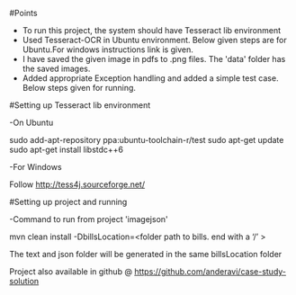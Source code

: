#Points
- To run this project, the system should have Tesseract lib environment
- Used Tesseract-OCR in Ubuntu environment. Below given steps are for Ubuntu.For windows instructions link is given.
- I have saved the given image in pdfs to .png files. The 'data' folder has the saved images.
- Added appropriate Exception handling and added a simple test case. Below steps given for running.

#Setting up Tesseract lib environment

-On Ubuntu

sudo add-apt-repository ppa:ubuntu-toolchain-r/test 
sudo apt-get update
sudo apt-get install libstdc++6

-For Windows

Follow http://tess4j.sourceforge.net/

#Setting up project and running

-Command to run from project 'imagejson'

mvn clean install -DbillsLocation=<folder path to bills. end with a ‘/’ >

The text and json folder will be generated in the same billsLocation folder

Project also available in github @ https://github.com/anderavi/case-study-solution
